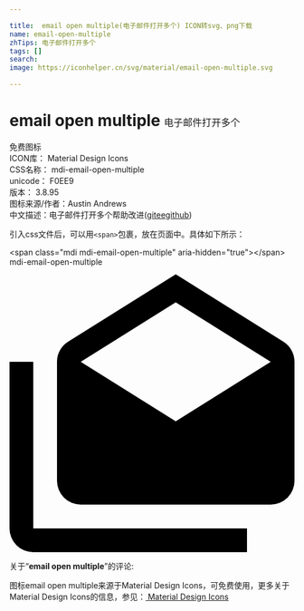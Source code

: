 ```yaml
---

title:  email open multiple(电子邮件打开多个) ICON转svg、png下载
name: email-open-multiple
zhTips: 电子邮件打开多个
tags: []
search: 
image: https://iconhelper.cn/svg/material/email-open-multiple.svg

---
```


# email open multiple  <small style="font-size: 60%;font-weight: 100">电子邮件打开多个</small>


<div class="detail-page">
<p>
<span><span class="badge-success badge">免费图标</span> </span>
<br/>
<span>
ICON库：
<span class="badge-secondary badge">Material Design Icons</span> 
</span>
<br/>
<span>
CSS名称：
<span class="badge-secondary badge">mdi-email-open-multiple</span> 
</span>
<br/>
<span>
unicode：
<span class="badge-secondary badge">F0EE9</span> 
<copy-btn content='F0EE9' btn-title=""></copy-btn>
<copy-btn :content='String.fromCodePoint(parseInt("F0EE9", 16))' btn-title="复制U"></copy-btn>
</span>
<br/>
<span>
版本：
<span class="badge-secondary badge">3.8.95</span> 
</span>
<br/>
<span>图标来源/作者：<span class="badge-light badge">Austin Andrews</span></span> 
<br/>
<span class="zh-detail">中文描述：<span class="badge-primary badge">电子邮件打开多个</span><span class="help-link"><span>帮助改进</span>(<a href="https://gitee.com/liuwave/icon-helper/edit/master/json/material/email-open-multiple.json" target="_blank" rel="noopener noreferrer">gitee</a><a href="https://github.com/liuwave/icon-helper/edit/master/json/material/email-open-multiple.json" target="_blank" rel="noopener noreferrer">github</a></span>)</span><br/>
</p>
</div>
<div class="alert alert-dark">
  <i class="mdi mdi-email-open-multiple mdi-48px"></i>
  <i class="mdi mdi-email-open-multiple mdi-36px"></i>
  <i class="mdi mdi-email-open-multiple mdi-24px"></i>
  <i class="mdi mdi-email-open-multiple mdi-18px"></i>
</div>
<div>
  <p>引入css文件后，可以用<code>&lt;span&gt;</code>包裹，放在页面中。具体如下所示：    
  </p>
  <div class="alert alert-primary" style="font-size: 14px">
    &lt;span class="mdi mdi-email-open-multiple" aria-hidden="true"&gt;&lt;/span&gt;
    <copy-btn content='<span class="mdi mdi-email-open-multiple" aria-hidden="true"></span>'></copy-btn>
  </div>
  <div class="alert alert-secondary">
    <i class="mdi mdi-email-open-multiple"
    style="font-size: 24px"
    aria-hidden="true"></i> mdi-email-open-multiple
    <copy-btn content="mdi-email-open-multiple" btn-title="复制图标名称"></copy-btn>
  </div>
</div>
<div id="svg" class="svg-wrap">
<svg xmlns="http://www.w3.org/2000/svg" viewBox="0 0 24 24"><path d="M6,8L14,13L22,8V8L14,3L6,8V8M24,8V18A2,2 0 0,1 22,20H6A2,2 0 0,1 4,18V8C4,7.27 4.39,6.64 4.97,6.29L14,0.64L23.03,6.29C23.61,6.64 24,7.27 24,8M2,8V22H20V24H2A2,2 0 0,1 0,22V8H2Z" /></svg>
</div>
<detail full-name='mdi-email-open-multiple'></detail>
<div class="icon-detail__container">
<p>关于“<b>email open multiple</b>”的评论:</p>
</div>
<Vssue title="关于“email open multiple”的评论" />    
<div><p>图标email open multiple来源于Material Design Icons，可免费使用，更多关于 Material Design Icons的信息，参见：<a target="_blank" href="https://iconhelper.cn/material.html"> Material Design Icons</a>
</p></div>
